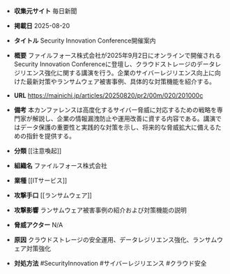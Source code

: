 - **収集元サイト**
毎日新聞

- **掲載日**
2025-08-20

- **タイトル**
Security Innovation Conference開催案内

- **概要**
ファイルフォース株式会社が2025年9月2日にオンラインで開催されるSecurity Innovation Conferenceに登壇し、クラウドストレージのデータレジリエンス強化に関する講演を行う。企業のサイバーレジリエンス向上に向けた最新対策やランサムウェア被害事例、具体的な対策機能を紹介する。

- **URL**
https://mainichi.jp/articles/20250820/pr2/00m/020/201000c

- **備考**
本カンファレンスは高度化するサイバー脅威に対応するための戦略を専門家が解説し、企業の情報漏洩防止や運用改善に資する内容である。講演ではデータ保護の重要性と実践的な対策を示し、将来的な脅威拡大に備えるための指針を提供する。

- **分類**
[[注意喚起]]

- **組織名**
ファイルフォース株式会社

- **業種**
[[ITサービス]]

- **攻撃手口**
[[ランサムウェア]]

- **攻撃影響**
ランサムウェア被害事例の紹介および対策機能の説明

- **脅威アクター**
N/A

- **原因**
クラウドストレージの安全運用、データレジリエンス強化、ランサムウェア対策強化

- **対処方法**
#SecurityInnovation #サイバーレジリエンス #クラウド安全
